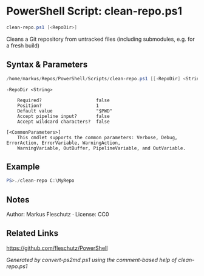 # PowerShell Script: clean-repo.ps1
```powershell
clean-repo.ps1 [<RepoDir>]
```

Cleans a Git repository from untracked files (including submodules, e.g. for a fresh build)

## Syntax & Parameters
```powershell
/home/markus/Repos/PowerShell/Scripts/clean-repo.ps1 [[-RepoDir] <String>] [<CommonParameters>]
```

```
-RepoDir <String>
    
    Required?                    false
    Position?                    1
    Default value                "$PWD"
    Accept pipeline input?       false
    Accept wildcard characters?  false
```

```
[<CommonParameters>]
    This cmdlet supports the common parameters: Verbose, Debug, ErrorAction, ErrorVariable, WarningAction, 
    WarningVariable, OutBuffer, PipelineVariable, and OutVariable.
```

## Example
```powershell
PS>./clean-repo C:\MyRepo
```


## Notes
Author: Markus Fleschutz · License: CC0

## Related Links
https://github.com/fleschutz/PowerShell

*Generated by convert-ps2md.ps1 using the comment-based help of clean-repo.ps1*
